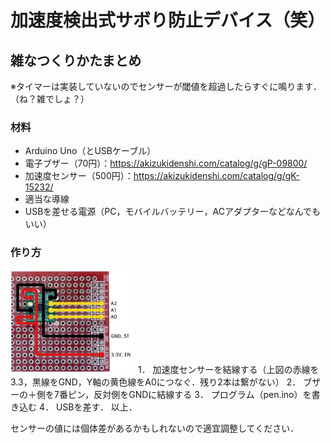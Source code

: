 # 加速度検出式サボり防止デバイス（笑）
## 雑なつくりかたまとめ
※タイマーは実装していないのでセンサーが閾値を超過したらすぐに鳴ります．（ね？雑でしょ？）

### 材料
* Arduino Uno（とUSBケーブル）  
* 電子ブザー（70円）：https://akizukidenshi.com/catalog/g/gP-09800/  
* 加速度センサー（500円）：https://akizukidenshi.com/catalog/g/gK-15232/  
* 適当な導線  
* USBを差せる電源（PC，モバイルバッテリー，ACアダプターなどなんでもいい）  

### 作り方
<img src="image.png" width=200px>
1． 加速度センサーを結線する（上図の赤線を3.3，黒線をGND，Y軸の黄色線をA0につなぐ．残り2本は繋がない）  
2． ブザーの＋側を7番ピン，反対側をGNDに結線する  
3． プログラム（pen.ino）を書き込む  
4． USBを差す．  
以上．  
  
センサーの値には個体差があるかもしれないので適宜調整してください．  
